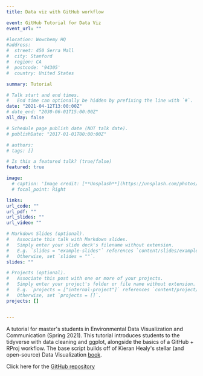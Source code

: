 ```yaml
---
title: Data viz with GitHub workflow

event: GitHub Tutorial for Data Viz
event_url: ""

#location: Wowchemy HQ
#address:
#  street: 450 Serra Mall
#  city: Stanford
#  region: CA
#  postcode: '94305'
#  country: United States

summary: Tutorial

# Talk start and end times.
#   End time can optionally be hidden by prefixing the line with `#`.
date: "2021-04-12T13:00:00Z"
# date_end: "2030-06-01T15:00:00Z"
all_day: false

# Schedule page publish date (NOT talk date).
# publishDate: "2017-01-01T00:00:00Z"

# authors: 
# tags: []

# Is this a featured talk? (true/false)
featured: true

image:
  # caption: 'Image credit: [**Unsplash**](https://unsplash.com/photos/bzdhc5b3Bxs)'
  # focal_point: Right

links:
url_code: ""
url_pdf: ""
url_slides: ""
url_video: ""

# Markdown Slides (optional).
#   Associate this talk with Markdown slides.
#   Simply enter your slide deck's filename without extension.
#   E.g. `slides = "example-slides"` references `content/slides/example-slides.md`.
#   Otherwise, set `slides = ""`.
slides: ""

# Projects (optional).
#   Associate this post with one or more of your projects.
#   Simply enter your project's folder or file name without extension.
#   E.g. `projects = ["internal-project"]` references `content/project/deep-learning/index.md`.
#   Otherwise, set `projects = []`.
projects: []


---
```

A tutorial for master's students in Environmental Data Visualization and Communication (Spring 2021). This tutorial introduces students to the tidyverse with data cleaning and ggplot, alongside the basics of a GitHub + RProj workflow. The base script builds off of Kieran Healy's stellar (and open-source) Data Visualization [book](https://socviz.co/).

Click here for the [GitHub repository](https://github.com/nathaliesommer/ENV603-DataViz)
